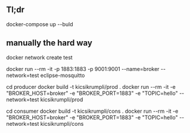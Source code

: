  
 ## Tl;dr
 docker-compose up --buld
 
 ## manually the hard way
 docker network create test
 
 docker run --rm -it -p 1883:1883 -p 9001:9001 --name=broker --network=test eclipse-mosquitto
 
 cd producer
 docker build -t kicsikrumpli/prod .
 docker run --rm -it -e "BROKER_HOST=broker" -e "BROKER_PORT=1883" -e "TOPIC=hello" --network=test kicsikrumpli/prod
 
 cd consumer
 docker build -t kicsikrumpli/cons .
 docker run --rm -it -e "BROKER_HOST=broker" -e "BROKER_PORT=1883" -e "TOPIC=hello" --network=test kicsikrumpli/cons